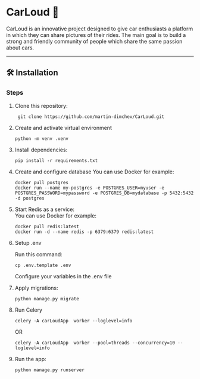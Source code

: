 # CarLoud 🚗

CarLoud is an innovative project designed to give car enthusiasts a platform in which they can share pictures of their rides.
The main goal is to build a strong and friendly community of people which share the same passion about cars.

---

## 🛠️ Installation

### Steps

1. Clone this repository:
   ```
    git clone https://github.com/martin-dimchev/CarLoud.git

2. Create and activate virtual environment
   ```
   python -m venv .venv

3. Install dependencies:
    ```
    pip install -r requirements.txt
   
4. Create and configure database
   You can use Docker for example:
   ```
   docker pull postgres
   docker run --name my-postgres -e POSTGRES_USER=myuser -e POSTGRES_PASSWORD=mypassword -e POSTGRES_DB=mydatabase -p 5432:5432 -d postgres

5. Start Redis as a service:  
    You can use Docker for example:
    ```
    docker pull redis:latest
    docker run -d --name redis -p 6379:6379 redis:latest
   
6. Setup .env

   Run this command: 
   ```
   cp .env.template .env
   ```
   Configure your variables in the .env file


7. Apply migrations:
    ```
    python manage.py migrate
8. Run Celery
    ```
   celery -A carLoudApp  worker --loglevel=info
    ```
   OR
    ```
   celery -A carLoudApp  worker --pool=threads --concurrency=10 --loglevel=info
   
9. Run the app:
    ```
   python manage.py runserver
    